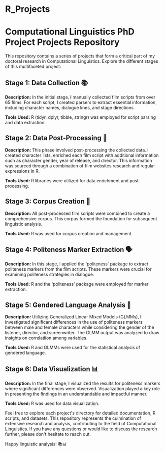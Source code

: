 # R_Projects

# Computational Linguistics PhD Project Projects Repository

This repository contains a series of projects that form a critical part of my doctoral research in Computational Linguistics. Explore the different stages of this multifaceted project:

## Stage 1: Data Collection 📚
**Description:** In the initial stage, I manually collected film scripts from over 65 films. For each script, I created parsers to extract essential information, including character names, dialogue lines, and stage directions.  

**Tools Used:** R (tidyr, dplyr, tibble, stringr) was employed for script parsing and data extraction.  

## Stage 2: Data Post-Processing 🧹
**Description:** This phase involved post-processing the collected data. I created character lists, enriched each film script with additional information such as character gender, year of release, and director. This information was sourced through a combination of film websites research and regular expressions in R.  

**Tools Used:** R libraries were utilized for data enrichment and post-processing.  

## Stage 3: Corpus Creation 📜
**Description:** All post-processed film scripts were combined to create a comprehensive corpus. This corpus formed the foundation for subsequent linguistic analysis.  

**Tools Used:** R was used for corpus creation and management.  

## Stage 4: Politeness Marker Extraction 🗣️
**Description:** In this stage, I applied the 'politeness' package to extract politeness markers from the film scripts. These markers were crucial for examining politeness strategies in dialogue.  

**Tools Used:** R and the 'politeness' package were employed for marker extraction.  

## Stage 5: Gendered Language Analysis 🚻
**Description:** Utilizing Generalized Linear Mixed Models (GLMMs), I investigated significant differences in the use of politeness markers between male and female characters while considering the gender of the listener, director, and screenwriter. The GLMM output was analyzed to draw insights on correlatiion among variables.  

**Tools Used:** R and GLMMs were used for the statistical analysis of gendered language.  

## Stage 6: Data Visualization 📊
**Description:** In the final stage, I visualized the results for politeness markers where significant differences were observed. Visualization played a key role in presenting the findings in an understandable and impactful manner.  

**Tools Used:** R was used for data visualization.  

  

Feel free to explore each project's directory for detailed documentation, R scripts, and datasets. This repository represents the culmination of extensive research and analysis, contributing to the field of Computational Linguistics. If you have any questions or would like to discuss the research further, please don't hesitate to reach out.

Happy linguistic analysis! 📚📊




